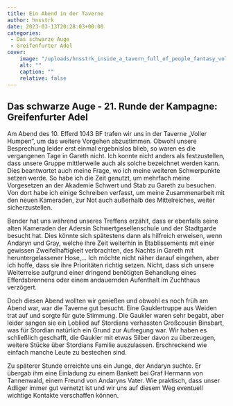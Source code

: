 ```yaml
---
title: Ein Abend in der Taverne
author: hnsstrk
date: 2023-03-13T20:28:03+00:00
categories:
 - Das schwarze Auge
 - Greifenfurter Adel
cover:
    image: "/uploads/hnsstrk_inside_a_tavern_full_of_people_fantasy_volumetric_light_acfbfaad-0df3-4ed9-86f4-40961ece914d-768x512.png"
    alt: ""
    caption: ""
    relative: false
---
```


## Das schwarze Auge - 21. Runde der Kampagne: Greifenfurter Adel

Am Abend des 10. Efferd 1043 BF trafen wir uns in der Taverne &#8222;Voller Humpen&#8220;, um das weitere Vorgehen abzustimmen. Obwohl unsere Besprechung leider erst einmal ergebnislos blieb, so waren es die vergangenen Tage in Gareth nicht. Ich konnte nicht anders als festzustellen, dass unsere Gruppe mittlerweile auch als solche bezeichnet werden kann. Dies beantwortet auch meine Frage, wo ich meine weiteren Schwerpunkte setzen werde. So habe ich die Zeit genutzt, um mehrfach meine Vorgesetzen an der Akademie Schwert und Stab zu Gareth zu besuchen. Von dort habe ich einige Schreiben verfasst, um meine Zusammenarbeit mit den neuen Kameraden, zur Not auch außerhalb des Mittelreiches, weiter sicherzustellen.

Bender hat uns während unseres Treffens erzählt, dass er ebenfalls seine alten Kameraden der Adersin Schwertgesellenschule und der Stadtgarde besucht hat. Dies könnte sich spätestens dann als hilfreich erweisen, wenn Andaryn und Gray, welche ihre Zeit weiterhin in Etablissements mit einer gewissen Zweifelhaftigkeit verbrachten, des Nachts in Gareth mit heruntergelassener Hose,… Ich möchte nicht näher darauf eingehen, aber ich hoffe, dass sie ihre Prioritäten richtig setzen. Nicht, dass sich unsere Weiterreise aufgrund einer dringend benötigten Behandlung eines Efferdsbrennens oder einem andauernden Aufenthalt im Zuchthaus verzögert.

Doch diesen Abend wollten wir genießen und obwohl es noch früh am Abend war, war die Taverne gut besucht. Eine Gauklertruppe aus Weiden trat auf und sorgte für gute Stimmung. Die Gaukler waren sehr begabt, aber leider sangen sie ein Loblied auf Stordians verhassten Großcousin Binsbart, was für Stordian natürlich ein Grund zur Aufregung war. Wir haben es schließlich geschafft, die Gaukler mit etwas Silber davon zu überzeugen, weitere Stücke über Stordians Familie auszulassen. Erschreckend wie einfach manche Leute zu bestechen sind.

Zu späterer Stunde erreichte uns ein Junge, der Andaryn suchte. Er übergab ihm eine Einladung zu einem Bankett bei Graf Hermann von Tannenwald, einem Freund von Andaryns Vater. Wie praktisch, dass unser Adliger immer gut vernetzt ist und wir uns auf diesem Weg eventuell wichtige Kontakte verschaffen können.